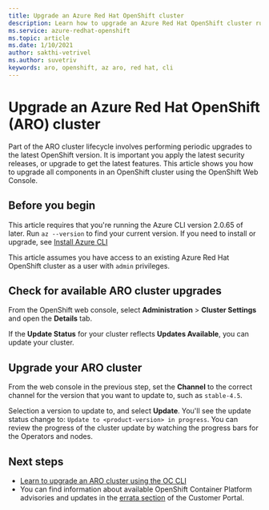 ```yaml
---
title: Upgrade an Azure Red Hat OpenShift cluster
description: Learn how to upgrade an Azure Red Hat OpenShift cluster running OpenShift 4
ms.service: azure-redhat-openshift
ms.topic: article
ms.date: 1/10/2021
author: sakthi-vetrivel
ms.author: suvetriv
keywords: aro, openshift, az aro, red hat, cli
---
```


# Upgrade an Azure Red Hat OpenShift (ARO) cluster

Part of the ARO cluster lifecycle involves performing periodic upgrades to the latest OpenShift version. It is important you apply the latest security releases, or upgrade to get the latest features. This article shows you how to upgrade all components in an OpenShift cluster using the OpenShift Web Console.

## Before you begin

This article requires that you're running the Azure CLI version 2.0.65 of later. Run `az --version` to find your current version. If you need to install or upgrade, see [Install Azure CLI](/cli/azure/install-azure-cli)

This article assumes you have access to an existing Azure Red Hat OpenShift cluster as a user with `admin` privileges.

## Check for available ARO cluster upgrades

From the OpenShift web console, select **Administration** > **Cluster Settings** and open the **Details** tab.

If the **Update Status** for your cluster reflects **Updates Available**, you can update your cluster.

## Upgrade your ARO cluster

From the web console in the previous step, set the **Channel** to the correct channel for the version that you want to update to, such as `stable-4.5`.

Selection a version to update to, and select **Update**. You'll see the update status change to: `Update to <product-version> in progress`. You can review the progress of the cluster update by watching the progress bars for the Operators and nodes.

## Next steps
- [Learn to upgrade an ARO cluster using the OC CLI](https://docs.openshift.com/container-platform/4.5/updating/updating-cluster-between-minor.html)
- You can find information about available OpenShift Container Platform advisories and updates in the [errata section](https://access.redhat.com/downloads/content/290/ver=4.6/rhel---8/4.6.0/x86_64/product-errata) of the Customer Portal.
